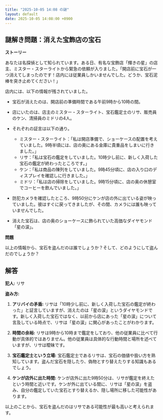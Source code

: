 ```yaml
---
title: "2025-10-05 14:08 の謎"
layout: default
date: 2025-10-05 14:08:00 +0900
---
```

## 謎解き問題：消えた宝飾店の宝石

**ストーリー**

あなたは名探偵として知られています。ある日、有名な宝飾店「輝きの星」の店主、ミスター・スターライトから緊急の依頼が入りました。「開店前に宝石が一つ消えてしまったのです！店内には従業員しかいませんでした。どうか、宝石泥棒を突き止めてください！」

店内には、以下の情報が残されていました。

*   宝石が消えたのは、開店前の準備時間である午前9時から10時の間。
*   店にいたのは、店主のミスター・スターライト、宝石鑑定士のリサ、販売員のケン、清掃員のミドリの4人。
*   それぞれの証言は以下の通り。

    *   ミスター・スターライト：「私は開店準備で、ショーケースの配置を考えていました。9時半頃には、店の奥にある金庫に貴重品をしまいに行きました。」
    *   リサ：「私は宝石の鑑定をしていました。10時少し前に、新しく入荷した宝石の鑑定が終わったところです。」
    *   ケン：「私は商品の陳列をしていました。9時45分頃に、店の入り口のディスプレイを確認しに行きました。」
    *   ミドリ：「私は店の掃除をしていました。9時15分頃に、店の奥の休憩室でコーヒーを飲んでいました。」
*   防犯カメラを確認したところ、9時50分にケンが店の外に出ている姿が映っていました。彼はすぐに戻ってきましたが、その間、カメラには誰も映っていませんでした。
*   消えた宝石は、店の奥のショーケースに飾られていた高価なダイヤモンド「星の涙」。

**問題**

以上の情報から、宝石を盗んだのは誰でしょうか？そして、どのようにして盗んだのでしょうか？

## 解答

**犯人:** リサ

**盗み方:**

1.  **アリバイの矛盾:** リサは「10時少し前に、新しく入荷した宝石の鑑定が終わった」と証言していますが、消えたのは「星の涙」というダイヤモンドです。新しく入荷した宝石ではなく、以前から店にあった「星の涙」について言及している時点で、リサは「星の涙」に関心があったことがわかります。

2.  **時間の余裕:** リサは9時から10時まで鑑定をしており、他の従業員に比べて行動が具体的ではありません。他の従業員は具体的な行動時間と場所を述べていますが、リサは曖昧です。

3.  **宝石鑑定士という立場:** 宝石鑑定士であるリサは、宝石の価値や扱い方を熟知しています。盗んだ宝石を隠したり、偽物とすり替えたりする知識もあるでしょう。

4.  **ケンが店外に出た時間:** ケンが店外に出た9時50分は、リサが鑑定を終えたという時間と近いです。ケンが外に出ている間に、リサは「星の涙」を盗み、自分の鑑定していた宝石とすり替えるか、隠し場所に移した可能性があります。

以上のことから、宝石を盗んだのはリサである可能性が最も高いと考えられます。
